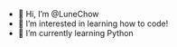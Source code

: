 - 👋 Hi, I’m @LuneChow
- 👀 I’m interested in learning how to code!
- 🌱 I’m currently learning Python

<!---
LuneChow/LuneChow is a ✨ special ✨ repository because its `README.md` (this file) appears on your GitHub profile.
You can click the Preview link to take a look at your changes.
--->
